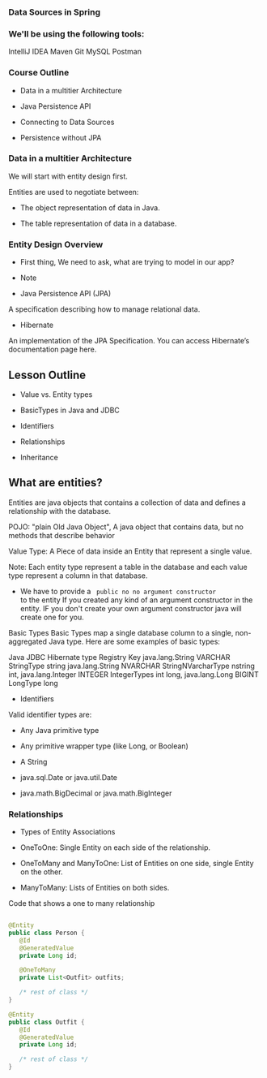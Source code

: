 ### Data Sources in Spring 


### We'll be using the following tools:

IntelliJ IDEA
Maven
Git
MySQL
Postman


### Course Outline


- Data in a multitier Architecture

- Java Persistence API

- Connecting to Data Sources

- Persistence without JPA

### Data in a multitier Architecture

We will start with entity design first. 


Entities are used to negotiate between:

- The object representation of data in Java.

- The table representation of data in a database.


### Entity Design Overview

- First thing, We need to ask, what are trying to model in our app? 

- Note

- Java Persistence API (JPA)

A specification describing how to manage relational data.

- Hibernate

An implementation of the JPA Specification. You can access Hibernate’s documentation page here.


## Lesson Outline

- Value vs. Entity types

- BasicTypes in Java and JDBC

- Identifiers

- Relationships

- Inheritance


## What are entities? 

Entities are java objects that contains a collection of data and defines a relationship with the database. 

POJO: "plain Old Java Object", A java object that contains data, but no methods that describe behavior

Value Type: A Piece of data inside an Entity that represent a single value. 


Note: Each entity type represent a table in the database and each value type represent a column in that database. 


- We have to provide a <code> public no no argument constructor </code> to the entity If you created any kind of an argument constructor in the entity. IF you don't create your own argument constructor java will create one for you. 


Basic Types
Basic Types map a single database column to a single, non-aggregated Java type. Here are some examples of basic types:

Java	                JDBC	    Hibernate type	        Registry Key
java.lang.String	    VARCHAR	    StringType	                string
java.lang.String	    NVARCHAR	StringNVarcharType	        nstring
int, java.lang.Integer	INTEGER	    IntegerTypes	            int
long, java.lang.Long	BIGINT	    LongType	                long


- Identifiers


Valid identifier types are:

- Any Java primitive type

- Any primitive wrapper type (like Long, or Boolean)

- A String

- java.sql.Date or java.util.Date

- java.math.BigDecimal or java.math.BigInteger


### Relationships

- Types of Entity Associations

- OneToOne: Single Entity on each side of the relationship.

- OneToMany and ManyToOne: List of Entities on one side, single Entity on the other.

- ManyToMany: Lists of Entities on both sides.


Code that shows a one to many relationship

```java 

@Entity
public class Person {
   @Id
   @GeneratedValue
   private Long id;

   @OneToMany
   private List<Outfit> outfits;

   /* rest of class */
}

@Entity
public class Outfit {
   @Id
   @GeneratedValue
   private Long id;

   /* rest of class */
}



```